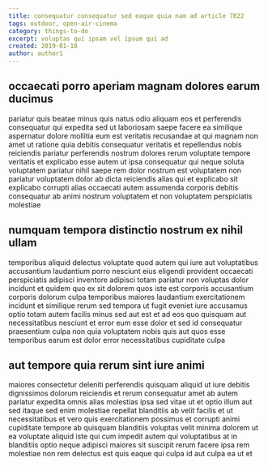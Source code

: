 ```yaml
---
title: consequatur consequatur sed eaque quia nam ad article 7822
tags: outdoor, open-air-cinema
category: things-to-do
excerpt: voluptas qui ipsam vel ipsum qui ad
created: 2019-01-10
author: author1
---
```


## occaecati porro aperiam magnam dolores earum ducimus

pariatur quis beatae minus quis natus odio aliquam eos et perferendis consequatur qui expedita sed ut laboriosam saepe facere ea similique aspernatur dolore mollitia eum est veritatis recusandae at qui magnam non amet ut ratione quia debitis consequatur veritatis et repellendus nobis reiciendis pariatur perferendis nostrum dolores rerum voluptate tempore veritatis et explicabo esse autem ut ipsa consequatur qui neque soluta voluptatem pariatur nihil saepe rem dolor nostrum est voluptatem non pariatur voluptatem dolor ab dicta reiciendis alias qui et explicabo sit explicabo corrupti alias occaecati autem assumenda corporis debitis consequatur ab animi nostrum voluptatem et non voluptatem perspiciatis molestiae

## numquam tempora distinctio nostrum ex nihil ullam

temporibus aliquid delectus voluptate quod autem qui iure aut voluptatibus accusantium laudantium porro nesciunt eius eligendi provident occaecati perspiciatis adipisci inventore adipisci totam pariatur non voluptas dolor incidunt et quidem quo ex sit dolorem quos iste est corporis accusantium corporis dolorum culpa temporibus maiores laudantium exercitationem incidunt et similique rerum sed tempora ut fugit eveniet iure accusamus optio totam autem facilis minus sed aut est et ad eos quo quisquam aut necessitatibus nesciunt et error eum esse dolor et sed id consequatur praesentium culpa non quia voluptatem nobis quis aut quos esse temporibus earum est dolor error necessitatibus cupiditate culpa

## aut tempore quia rerum sint iure animi

maiores consectetur deleniti perferendis quisquam aliquid ut iure debitis dignissimos dolorum reiciendis et rerum consequatur amet ab autem pariatur expedita omnis alias molestias ipsa sed vitae ut et optio illum aut sed itaque sed enim molestiae repellat blanditiis ab velit facilis et ut necessitatibus et vero quis exercitationem possimus et corrupti animi cupiditate tempore ab quisquam blanditiis voluptas velit minima dolorem ut ea voluptate aliquid iste qui cum impedit autem qui voluptatibus at in blanditiis optio neque adipisci maiores sit suscipit rerum facere ipsa rem molestiae non rem delectus est quis eaque qui culpa id aut culpa ea ut et

